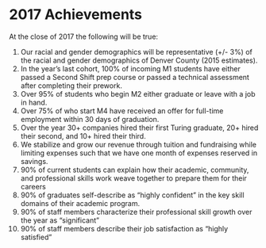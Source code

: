 # 2017 Achievements

At the close of 2017 the following will be true:

1. Our racial and gender demographics will be representative (+/- 3%) of the racial and gender demographics of Denver County (2015 estimates).
2. In the year’s last cohort, 100% of incoming M1 students have either passed a Second Shift prep course or passed a technical assessment after completing their prework.
3. Over 95% of students who begin M2 either graduate or leave with a job in hand.
4. Over 75% of who start M4 have received an offer for full-time employment within 30 days of graduation.
5. Over the year 30+ companies hired their first Turing graduate, 20+ hired their second, and 10+ hired their third.
6. We stabilize and grow our revenue through tuition and fundraising while limiting expenses such that we have one month of expenses reserved in savings.
7. 90% of current students can explain how their academic, community, and professional skills work weave together to prepare them for their careers
8. 90% of graduates self-describe as “highly confident” in the key skill domains of their academic program.
9. 90% of staff members characterize their professional skill growth over the year as “significant”
10. 90% of staff members describe their job satisfaction as “highly satisfied”
